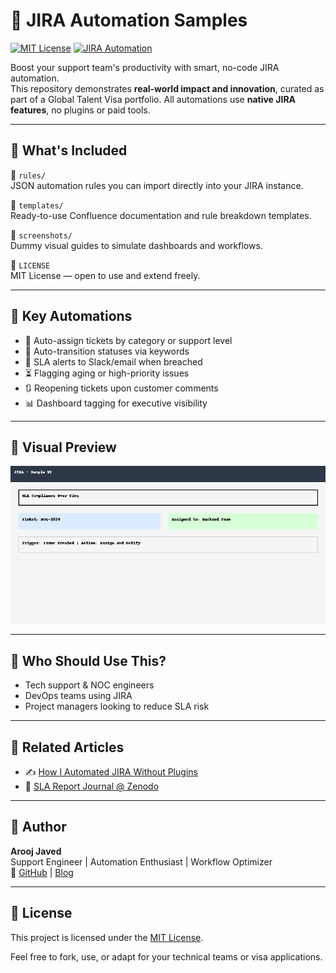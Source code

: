 # 🧠 JIRA Automation Samples

[![MIT License](https://img.shields.io/badge/license-MIT-green.svg)](LICENSE)
[![JIRA Automation](https://img.shields.io/badge/JIRA-Automation-blue)](https://www.atlassian.com/software/jira)

Boost your support team's productivity with smart, no-code JIRA automation.  
This repository demonstrates **real-world impact and innovation**, curated as part of a Global Talent Visa portfolio. All automations use **native JIRA features**, no plugins or paid tools.

---

## 📌 What's Included

📁 `rules/`  
JSON automation rules you can import directly into your JIRA instance.

📁 `templates/`  
Ready-to-use Confluence documentation and rule breakdown templates.

📁 `screenshots/`  
Dummy visual guides to simulate dashboards and workflows.

📄 `LICENSE`  
MIT License — open to use and extend freely.

---

## 🚀 Key Automations

- 🔁 Auto-assign tickets by category or support level
- 🔄 Auto-transition statuses via keywords
- 🔔 SLA alerts to Slack/email when breached
- ⏳ Flagging aging or high-priority issues
- 🔃 Reopening tickets upon customer comments
- 📊 Dashboard tagging for executive visibility

---

## 📸 Visual Preview

![Sample](screenshots/sla_tracking_dashboard.png)

---

## 👤 Who Should Use This?

- Tech support & NOC engineers  
- DevOps teams using JIRA  
- Project managers looking to reduce SLA risk  

---

## 📎 Related Articles

- ✍️ [How I Automated JIRA Without Plugins](https://your-hashnode-link.com)
- 📄 [SLA Report Journal @ Zenodo](https://doi.org/10.5281/zenodo.15722071)

---

## 🧠 Author

**Arooj Javed**  
Support Engineer | Automation Enthusiast | Workflow Optimizer  
🔗 [GitHub](https://github.com/arooj-javed) | [Blog](https://your-hashnode-link.com)

---

## 📄 License

This project is licensed under the [MIT License](LICENSE).

Feel free to fork, use, or adapt for your technical teams or visa applications.
